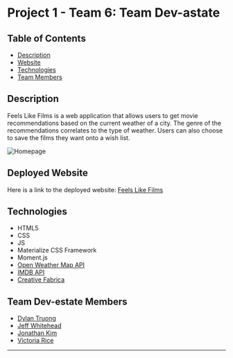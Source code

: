 # Project 1 - Team 6: Team Dev-astate

## Table of Contents 
* [Description](#Description)
* [Website](#Website)
* [Technologies](#Technologies)
* [Team Members](#Team-Dev-estate-Members)


## Description 
Feels Like Films is a web application that allows users to get movie recommendations based on the current weather of a city. The genre of the recommendations correlates to the type of weather. Users can also choose to save the films they want onto a wish list.

![Homepage](./assets/Images/Homepage.png)  <!-- Placeholder Image-->

## Deployed Website
Here is a link to the deployed website:
[Feels Like Films](https://vtori37.github.io/Group-Project-1/)

## Technologies
* HTML5
* CSS
* JS 
* Materialize CSS Framework
* Moment.js
* [Open Weather Map API](https://openweathermap.org/api)
* [IMDB API](https://imdb-api.com/)
* [Creative Fabrica](https://www.creativefabrica.com/product/movie-genres-rgb-color-icons-set/)


## Team Dev-estate Members
* [Dylan Truong](https://github.com/Dylan-Truong)
* [Jeff Whitehead](https://github.com/jwhitehead08)
* [Jonathan Kim](https://github.com/JonathanKim424)
* [Victoria Rice](https://github.com/vtori37)
 
***
